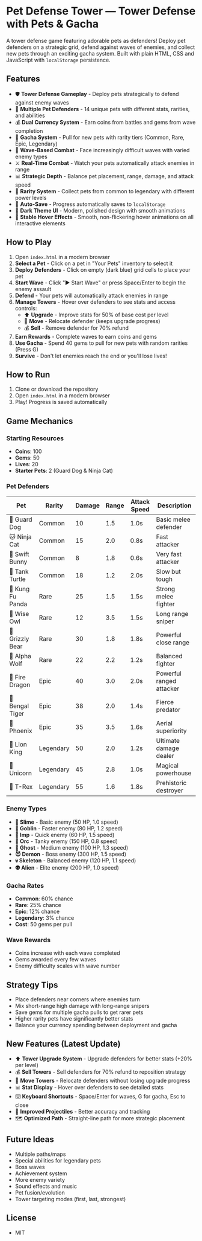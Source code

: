 # Pet Defense Tower — Tower Defense with Pets & Gacha

A tower defense game featuring adorable pets as defenders! Deploy pet defenders on a strategic grid, defend against waves of enemies, and collect new pets through an exciting gacha system. Built with plain HTML, CSS and JavaScript with `localStorage` persistence.

## Features
- 🛡️ **Tower Defense Gameplay** - Deploy pets strategically to defend against enemy waves
- 🐾 **Multiple Pet Defenders** - 14 unique pets with different stats, rarities, and abilities
- 💰 **Dual Currency System** - Earn coins from battles and gems from wave completion
- 🎲 **Gacha System** - Pull for new pets with rarity tiers (Common, Rare, Epic, Legendary)
- 🌊 **Wave-Based Combat** - Face increasingly difficult waves with varied enemy types
- ⚔️ **Real-Time Combat** - Watch your pets automatically attack enemies in range
- 📊 **Strategic Depth** - Balance pet placement, range, damage, and attack speed
- 💎 **Rarity System** - Collect pets from common to legendary with different power levels
- 💾 **Auto-Save** - Progress automatically saves to `localStorage`
- 🎨 **Dark Theme UI** - Modern, polished design with smooth animations
- 🐛 **Stable Hover Effects** - Smooth, non-flickering hover animations on all interactive elements

## How to Play
1. Open `index.html` in a modern browser
2. **Select a Pet** - Click on a pet in "Your Pets" inventory to select it
3. **Deploy Defenders** - Click on empty (dark blue) grid cells to place your pet
4. **Start Wave** - Click "▶️ Start Wave" or press Space/Enter to begin the enemy assault
5. **Defend** - Your pets will automatically attack enemies in range
6. **Manage Towers** - Hover over defenders to see stats and access controls:
   - ⬆️ **Upgrade** - Improve stats for 50% of base cost per level
   - 🔄 **Move** - Relocate defender (keeps upgrade progress)
   - 💰 **Sell** - Remove defender for 70% refund
7. **Earn Rewards** - Complete waves to earn coins and gems
8. **Use Gacha** - Spend 40 gems to pull for new pets with random rarities (Press G)
9. **Survive** - Don't let enemies reach the end or you'll lose lives!

## How to Run
1. Clone or download the repository
2. Open `index.html` in a modern browser
3. Play! Progress is saved automatically

## Game Mechanics

### Starting Resources
- **Coins**: 100
- **Gems**: 50
- **Lives**: 20
- **Starter Pets**: 2 (Guard Dog & Ninja Cat)

### Pet Defenders
| Pet | Rarity | Damage | Range | Attack Speed | Description |
|-----|--------|--------|-------|--------------|-------------|
| 🐶 Guard Dog | Common | 10 | 1.5 | 1.0s | Basic melee defender |
| 🐱 Ninja Cat | Common | 15 | 2.0 | 0.8s | Fast attacker |
| 🐰 Swift Bunny | Common | 8 | 1.8 | 0.6s | Very fast attacker |
| 🐢 Tank Turtle | Common | 18 | 1.2 | 2.0s | Slow but tough |
| 🐼 Kung Fu Panda | Rare | 25 | 1.5 | 1.5s | Strong melee fighter |
| 🦉 Wise Owl | Rare | 12 | 3.5 | 1.5s | Long range sniper |
| 🐻 Grizzly Bear | Rare | 30 | 1.8 | 1.8s | Powerful close range |
| 🐺 Alpha Wolf | Rare | 22 | 2.2 | 1.2s | Balanced fighter |
| 🐲 Fire Dragon | Epic | 40 | 3.0 | 2.0s | Powerful ranged attacker |
| 🐯 Bengal Tiger | Epic | 38 | 2.0 | 1.4s | Fierce predator |
| 🦅 Phoenix | Epic | 35 | 3.5 | 1.6s | Aerial superiority |
| 🦁 Lion King | Legendary | 50 | 2.0 | 1.2s | Ultimate damage dealer |
| 🦄 Unicorn | Legendary | 45 | 2.8 | 1.0s | Magical powerhouse |
| 🦖 T-Rex | Legendary | 55 | 1.6 | 1.8s | Prehistoric destroyer |

### Enemy Types
- **👾 Slime** - Basic enemy (50 HP, 1.0 speed)
- **👹 Goblin** - Faster enemy (80 HP, 1.2 speed)
- **👿 Imp** - Quick enemy (60 HP, 1.5 speed)
- **👺 Orc** - Tanky enemy (150 HP, 0.8 speed)
- **👻 Ghost** - Medium enemy (100 HP, 1.3 speed)
- **😈 Demon** - Boss enemy (300 HP, 1.5 speed)
- **💀 Skeleton** - Balanced enemy (120 HP, 1.1 speed)
- **👽 Alien** - Elite enemy (200 HP, 1.0 speed)

### Gacha Rates
- **Common**: 60% chance
- **Rare**: 25% chance
- **Epic**: 12% chance
- **Legendary**: 3% chance
- **Cost**: 50 gems per pull

### Wave Rewards
- Coins increase with each wave completed
- Gems awarded every few waves
- Enemy difficulty scales with wave number

## Strategy Tips
- Place defenders near corners where enemies turn
- Mix short-range high damage with long-range snipers
- Save gems for multiple gacha pulls to get rarer pets
- Higher rarity pets have significantly better stats
- Balance your currency spending between deployment and gacha

## New Features (Latest Update)
- ⬆️ **Tower Upgrade System** - Upgrade defenders for better stats (+20% per level)
- 💰 **Sell Towers** - Sell defenders for 70% refund to reposition strategy
- 🔄 **Move Towers** - Relocate defenders without losing upgrade progress
- 📊 **Stat Display** - Hover over defenders to see detailed stats
- ⌨️ **Keyboard Shortcuts** - Space/Enter for waves, G for gacha, Esc to close
- 🎯 **Improved Projectiles** - Better accuracy and tracking
- 🗺️ **Optimized Path** - Straight-line path for more strategic placement

## Future Ideas
- Multiple paths/maps
- Special abilities for legendary pets
- Boss waves
- Achievement system
- More enemy variety
- Sound effects and music
- Pet fusion/evolution
- Tower targeting modes (first, last, strongest)

## License
- MIT